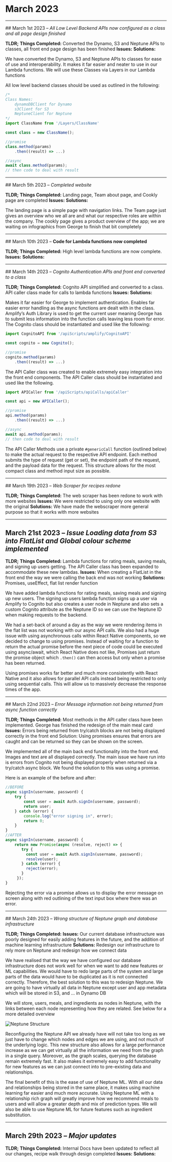 # March 2023

---

## March 1st 2023 – *All Low Level Backend APIs now configured as a class and all page design finished*

**TLDR;**
**Things Completed:** Converted the Dynamo, S3 and Neptune APIs to classes, all front end page design has been finished
**Issues:** 
**Solutions:**

We have converted the Dynamo, S3 and Neptune APIs to classes for ease of use and interoperability. It makes it far easier and neater to use in our Lambda functions. We will use these Classes via Layers in our Lambda functions

All low level backend classes should be used as outlined in the following:

```JavaScript
/*
Class Names:
    dynamoDBClient for Dynamo
    s3Client for S3
    NeptuneClient for Neptune
*/
import ClassName from '/Layers/ClassName'

const class = new ClassName();

//promise
class.method(params)
    .then((result) => ...)

//async 
await class.method(params);
// then code to deal with result
```


---

## March 5th 2023 – *Completed website*

**TLDR;**
**Things Completed:** Landing page, Team about page, and Cookly page are completed
**Issues:** 
**Solutions:**

The landing page is a simple page with navigation links. The Team page just gives an overview who we all are and what our respective roles are within the company. The cookly page gives a product overview of the app; we are waiting on infographics from George to finish that bit completely

---

## March 10th 2023 – **Code for Lambda functions now completed**

**TLDR;**
**Things Completed:** High level lambda functions are now complete.
**Issues:** 
**Solutions:**

---

## March 14th 2023 – *Cognito Authentication APIs and front end converted to a class*

**TLDR;**
**Things Completed:** Cognito API simplified and converted to a class. API caller class made for calls to lambda functions
**Issues:** 
**Solutions:** 

Makes it far easier for George to implement authentication. Enables far easier error handling as the async functions are dealt with in the class. Amplify’s Auth Library is used to get the current user meaning George has to submit less information into the function calls leaving less room for error. 
The Cognito class should be instantiated and used like the following:
```JavaScript
import CognitoAPI from '/apiScripts/amplify/CognitoAPI'

const cognito = new Cognito();

//promise
cognito.method(params)
    .then((result) => ...)
```


The API Caller class was created to enable extremely easy integration into the front end components. The API Caller class should be instantiated and used like the following.

```JavaScript
import APICaller from '/apiScripts/apiCalls/apiCaller'

const api = new APICaller();

//promise
api.method(params)
    .then((result) => ...)

//async 
await api.method(params);
// then code to deal with result
```

The API Caller Methods use a private `#genericCall` function (outlined below) to make the actual request to the respective API endpoint. Each method submits the type of request (get or set), the endpoint path of the request, and the payload data for the request. This structure allows for the most compact class and method input size as possible.

---

## March 19th 2023 – *Web Scraper for recipes redone*

**TLDR;**
**Things Completed:** The web scraper has been redone to work with more websites
**Issues:** We were restricted to using only one website with the original 
**Solutions:** We have made the webscraper more general purpose so that it works with more websites

---

## March 21st 2023 – *Issue Loading data from S3 into FlatList and Global colour scheme implemented*

**TLDR;**
**Things Completed:** Lambda functions for rating meals, saving meals, and signing up users getting. The API Caller class has been expanded to accommodate these new lambdas.
**Issues:** When creating a FlatList in the front end the way we were calling the back end was not working 
**Solutions:** Promises, useEffect, flat list render function

We have added lambda functions for rating meals, saving meals and signing up new users. The signing up users lambda function signs up a user via Amplify to Cognito but also creates a user node in Neptune and also sets a custom Cognito attribute as the Neptune ID so we can use the Neptune ID when making requests to the backend.

We had a set-back of around a day as the way we were rendering items in the flat list was not working with our async API calls. We also had a huge issue with using asynchronous calls within React Native components, so we decided to change to using promises. Instead of waiting for a function to return the actual promise before the next piece of code could be executed using async/await, which React Native does not like, Promises just return the promise object which `.then()` can then access but only when a promise has been returned. 

Using promises works far better and much more consistently with React Native and it also allows for parallel API calls instead being restricted to only using sequential calls. This will allow us to massively decrease the response times of the app.

--- 

## March 22nd 2023 – *Error Message information not being returned from async function correctly*

**TLDR;**
**Things Completed:** Most methods in the API caller class have been implemented. George has finished the redesign of the main meal card
**Issues:** Errors being returned from try/catch blocks are not being displayed correctly in the front end
Solution: Using promises ensures that errors are caught and can be returned so they can be shown on the screen.

We implemented all of the main back end functionality into the front end. Images and text are all displayed correctly. The main issue we have run into is errors from Cognito not being displayed properly when returned via a try/catch async block. We found the solution to this was using a promise.

Here is an example of the before and after:


```JavaScript
//BEFORE
async signIn(username, password) {
    try {
        const user = await Auth.signIn(username, password);
        return user;
    } catch (error) {
        console.log("error signing in", error);
        return 0;
    }
}
//AFTER
async signIn(username, password) {
    return new Promise(async (resolve, reject) => {
       try {
         const user = await Auth.signIn(username, password);
         resolve(user);
       } catch (error) {
         reject(error);
       }
     });
}
```

Rejecting the error via a promise allows us to display the error message on screen along with red outlining of the text input box where there was an error.

--- 

## March 24th  2023 – *Wrong structure of Neptune graph and database infrastructure*

**TLDR;**
**Things Completed:** 
**Issues:** Our current database infrastructure was poorly designed for easily adding features in the future, and the addition of machine learning infrastructure
**Solutions:** Redesign our infrastructure to rely more on Neptune and redesign how we connect data

We have realised that the way we have configured our database infrastructure does not work well for when we want to add new features or ML capabilities. We would have to redo large parts of the system and large parts of the data would have to be duplicated as it is not connected correctly. Therefore, the best solution to this was to redesign Neptune. We are going to have virtually all data in Neptune except user and app metadata which will be stored in S3, and … in Dynamo DB

We will store, users, meals, and ingredients as nodes in Neptune, with the links between each node representing how they are related. See below for a more detailed overview

![Neptune Structure](./neptune_structure.png)

Reconfiguring the Neptune API we already have will not take too long as we just have to change which nodes and edges we are using, and not much of the underlying logic. This new structure also allows for a large performance increase as we can get virtually all the information we need from the graph in a single query. Moreover, as the graph scales, querying the database remain extremely fast. It also makes it extremely easy to add functionality for new features as we can just connect into to pre-existing data and relationships.  

The final benefit of this is the ease of use of Neptune ML. With all our data and relationships being stored in the same place, it makes using machine learning far easier and much more accurate. Using Neptune ML with a relationship rich graph will greatly improve how we recommend meals to users and will allow a greater depth and mix of prediction types. We will also be able to use Neptune ML for future features such as ingredient substitution.

---

## March 29th 2023 – *Major updates*

**TLDR;**
**Things Completed:** Internal Docs have been updated to reflect all our changes, recipe walk through design completed
**Issues:**
**Solutions:**
